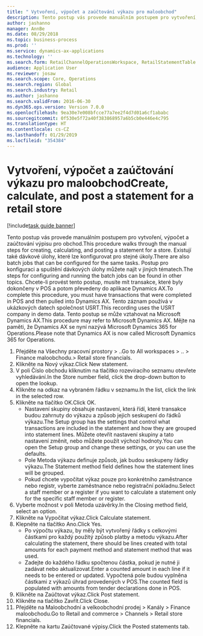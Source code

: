 ```yaml
---
title: " Vytvoření, výpočet a zaúčtování výkazu pro maloobchod"
description: Tento postup vás provede manuálním postupem pro vytvoření, výpočet a zaúčtování výpisu pro obchod.
author: jashanno
manager: AnnBe
ms.date: 08/29/2018
ms.topic: business-process
ms.prod: ''
ms.service: dynamics-ax-applications
ms.technology: ''
ms.search.form: RetailChannelOperationsWorkspace, RetailStatementTable
audience: Application User
ms.reviewer: josaw
ms.search.scope: Core, Operations
ms.search.region: Global
ms.search.industry: Retail
ms.author: jashanno
ms.search.validFrom: 2016-06-30
ms.dyn365.ops.version: Version 7.0.0
ms.openlocfilehash: 9ea30e7e008bfcce77a7ee2f4d7d01a6cf1ababc
ms.sourcegitcommit: 0f530e5f72a40f383868957a6b5cb0e446e4c795
ms.translationtype: HT
ms.contentlocale: cs-CZ
ms.lasthandoff: 01/29/2019
ms.locfileid: "354384"
---
```

# <a name="create-calculate-and-post-a-statement-for-a-retail-store"></a><span data-ttu-id="3ad1a-103"> Vytvoření, výpočet a zaúčtování výkazu pro maloobchod</span><span class="sxs-lookup"><span data-stu-id="3ad1a-103">Create, calculate, and post a statement for a retail store</span></span>

[!include[task guide banner](../includes/task-guide-banner.md)]

<span data-ttu-id="3ad1a-104">Tento postup vás provede manuálním postupem pro vytvoření, výpočet a zaúčtování výpisu pro obchod.</span><span class="sxs-lookup"><span data-stu-id="3ad1a-104">This procedure walks through the manual steps for creating, calculating, and posting a statement for a store.</span></span> <span data-ttu-id="3ad1a-105">Existují také dávkové úlohy, které lze konfigurovat pro stejné úkoly.</span><span class="sxs-lookup"><span data-stu-id="3ad1a-105">There are also batch jobs that can be configured for the same tasks.</span></span> <span data-ttu-id="3ad1a-106">Postup pro konfiguraci a spuštění dávkových úlohy můžete najít v jiných tématech.</span><span class="sxs-lookup"><span data-stu-id="3ad1a-106">The steps for configuring and running the batch jobs can be found in other topics.</span></span> <span data-ttu-id="3ad1a-107">Chcete-li provést tento postup, musíte mít transakce, které byly dokončeny v POS a potom převedeny do aplikace Dynamics AX.</span><span class="sxs-lookup"><span data-stu-id="3ad1a-107">To complete this procedure, you must have transactions that were completed in POS and then pulled into Dynamics AX.</span></span> <span data-ttu-id="3ad1a-108">Tento záznam používá v ukázkových datech společnost USRT.</span><span class="sxs-lookup"><span data-stu-id="3ad1a-108">This recording uses the USRT company in demo data.</span></span> <span data-ttu-id="3ad1a-109">Tento postup se může vztahovat na Microsoft Dynamics AX.</span><span class="sxs-lookup"><span data-stu-id="3ad1a-109">This procedure may refer to Microsoft Dynamics AX.</span></span> <span data-ttu-id="3ad1a-110">Mějte na paměti, že Dynamics AX se nyní nazývá Microsoft Dynamics 365 for Operations.</span><span class="sxs-lookup"><span data-stu-id="3ad1a-110">Please note that Dynamics AX is now called Microsoft Dynamics 365 for Operations.</span></span>

1. <span data-ttu-id="3ad1a-111">Přejděte na Všechny pracovní prostory > ..</span><span class="sxs-lookup"><span data-stu-id="3ad1a-111">Go to All workspaces > ..</span></span> <span data-ttu-id="3ad1a-112">> Finance maloobchodu.</span><span class="sxs-lookup"><span data-stu-id="3ad1a-112">> Retail store financials.</span></span>
2. <span data-ttu-id="3ad1a-113">Klikněte na Nový výkaz.</span><span class="sxs-lookup"><span data-stu-id="3ad1a-113">Click New statement.</span></span>
3. <span data-ttu-id="3ad1a-114">V poli Číslo obchodu kliknutím na tlačítko rozevíracího seznamu otevřete vyhledávání.</span><span class="sxs-lookup"><span data-stu-id="3ad1a-114">In the Store number field, click the drop-down button to open the lookup.</span></span>
4. <span data-ttu-id="3ad1a-115">Klikněte na odkaz na vybraném řádku v seznamu.</span><span class="sxs-lookup"><span data-stu-id="3ad1a-115">In the list, click the link in the selected row.</span></span>
5. <span data-ttu-id="3ad1a-116">Klikněte na tlačítko OK.</span><span class="sxs-lookup"><span data-stu-id="3ad1a-116">Click OK.</span></span>
    * <span data-ttu-id="3ad1a-117">Nastavení skupiny obsahuje nastavení, která řídí, které transakce budou zahrnuty do výkazu a způsob jejich seskupení do řádků výkazu.</span><span class="sxs-lookup"><span data-stu-id="3ad1a-117">The Setup group has the settings that control what transactions are included in the statement and how they are grouped into statement lines.</span></span> <span data-ttu-id="3ad1a-118">Můžete otevřít nastavení skupiny a tato nastavení změnit, nebo můžete použít výchozí hodnoty.</span><span class="sxs-lookup"><span data-stu-id="3ad1a-118">You can open the Setup group and change these settings, or you can use the defaults.</span></span>  
    * <span data-ttu-id="3ad1a-119">Pole Metoda výkazu definuje způsob, jak budou seskupeny řádky výkazu.</span><span class="sxs-lookup"><span data-stu-id="3ad1a-119">The Statement method field defines how the statement lines will be grouped.</span></span>  
    * <span data-ttu-id="3ad1a-120">Pokud chcete vypočítat výkaz pouze pro konkrétního zaměstnance nebo registr, vyberte zaměstnance nebo registrační pokladnu.</span><span class="sxs-lookup"><span data-stu-id="3ad1a-120">Select a staff member or a register if you want to calculate a statement only for the specific staff member or register.</span></span>  
6. <span data-ttu-id="3ad1a-121">Vyberte možnost v poli Metoda uzávěrky.</span><span class="sxs-lookup"><span data-stu-id="3ad1a-121">In the Closing method field, select an option.</span></span>
7. <span data-ttu-id="3ad1a-122">Klikněte na Vypočítat výkaz.</span><span class="sxs-lookup"><span data-stu-id="3ad1a-122">Click Calculate statement.</span></span>
8. <span data-ttu-id="3ad1a-123">Klepněte na tlačítko Ano.</span><span class="sxs-lookup"><span data-stu-id="3ad1a-123">Click Yes.</span></span>
    * <span data-ttu-id="3ad1a-124">Po výpočtu výkazu, by měly být vytvořený řádky s celkovými částkami pro každý použitý způsob platby a metodu výkazu.</span><span class="sxs-lookup"><span data-stu-id="3ad1a-124">After calculating the statement, there should be lines created with total amounts for each payment method and statement method that was used.</span></span>  
    * <span data-ttu-id="3ad1a-125">Zadejte do každého řádku spočtenou částka, pokud je nutné ji zadávat nebo aktualizovat.</span><span class="sxs-lookup"><span data-stu-id="3ad1a-125">Enter a counted amount in each line if it needs to be entered or updated.</span></span> <span data-ttu-id="3ad1a-126">Vypočtená pole budou vyplněna částkami z výkazů úhrad provedených v POS.</span><span class="sxs-lookup"><span data-stu-id="3ad1a-126">The counted field is populated with amounts from tender declarations done in POS.</span></span>  
9. <span data-ttu-id="3ad1a-127">Klikněte na Zaúčtovat výkaz.</span><span class="sxs-lookup"><span data-stu-id="3ad1a-127">Click Post statement.</span></span>
10. <span data-ttu-id="3ad1a-128">Klikněte na tlačítko Zavřít.</span><span class="sxs-lookup"><span data-stu-id="3ad1a-128">Click Close.</span></span>
11. <span data-ttu-id="3ad1a-129">Přejděte na Maloobchodní a velkoobchodní prodej > Kanály > Finance maloobchodu.</span><span class="sxs-lookup"><span data-stu-id="3ad1a-129">Go to Retail and commerce > Channels > Retail store financials.</span></span>
12. <span data-ttu-id="3ad1a-130">Klepněte na kartu Zaúčtované výpisy.</span><span class="sxs-lookup"><span data-stu-id="3ad1a-130">Click the Posted statements tab.</span></span>

